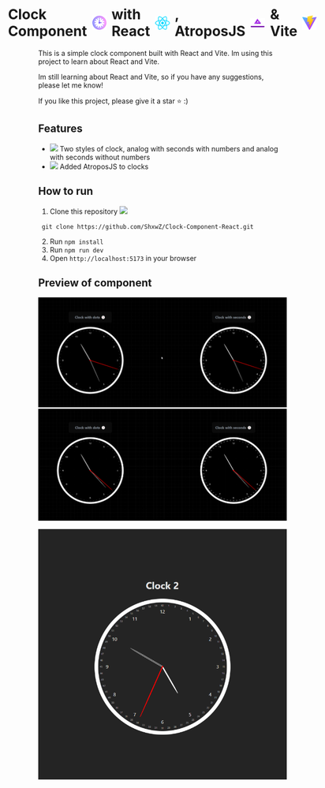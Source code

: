 # <div style="display: flex; flex-direction:row; justify-content:center;place-items: center; gap:10px">Clock Component <img src='./src/assets/clock.svg' width='30'> with React <img src='./src/assets/react.svg' width='30'>, AtroposJS <img src='./src/assets/atropos.svg' width='30'> & Vite <img src='./src/assets/vite.svg' width='30'></div>



This is a simple clock component built with React and Vite.
Im using this project to learn about React and Vite.

Im still learning about React and Vite, so if you have any suggestions, please let me know!

If you like this project, please give it a star ⭐ :)

## Features

- ![](https://cdn.jsdelivr.net/gh/Readme-Workflows/Readme-Icons@main/icons/octicons/ApprovedChanges.svg) Two styles of clock, analog with seconds with numbers and analog with seconds without numbers 
- ![](https://cdn.jsdelivr.net/gh/Readme-Workflows/Readme-Icons@main/icons/octicons/ApprovedChanges.svg) Added AtroposJS to clocks

## How to run
 
1. Clone this repository ![](https://cdn.jsdelivr.net/gh/Readme-Workflows/Readme-Icons@main/icons/octicons/ForkedRepository.svg)

```
 git clone https://github.com/ShxwZ/Clock-Component-React.git
```


2. Run `npm install`
3. Run `npm run dev`
4. Open `http://localhost:5173` in your browser

## Preview of component

![Preview of component](./preview_animation.webp)
![Preview of component](./preview.webp)

![Preview of component](./preview2.webp)